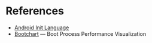 # References

- [Android Init Language](https://android.googlesource.com/platform/system/core/+/master/init/README.md)
- [Bootchart](http://www.bootchart.org) — Boot Process Performance Visualization
